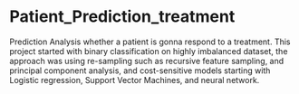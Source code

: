 # Patient_Prediction_treatment
Prediction Analysis whether a patient is gonna respond to a treatment.
This project started with binary classification on highly imbalanced dataset, the approach was using re-sampling such as recursive feature sampling, and principal component analysis, and cost-sensitive models starting with Logistic regression, Support Vector Machines, and neural network. 
